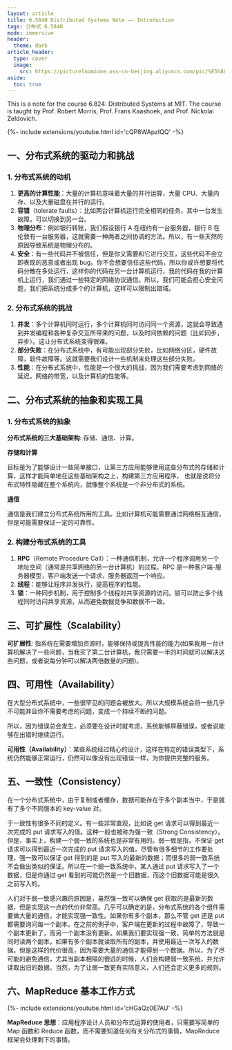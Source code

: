 ```yaml
---
layout: article
title: 6.5840 Distributed Systems Note —— Introduction
tags: 分布式 6.5840
mode: immersive
header:
  theme: dark
article_header:
  type: cover
  image:
    src: https://pictureloomione.oss-cn-beijing.aliyuncs.com/pic/%E5%88%86%E5%B8%83%E5%BC%8F%E7%B3%BB%E7%BB%9F/113897929_p0_master1200.jpg
aside:
  toc: true
---
```


This is a note for the course 6.824: Distributed Systems at MIT. The course is taught by Prof. Robert Morris, Prof. Frans Kaashoek, and Prof. Nickolai Zeldovich.

<!--more-->

<div>{%- include extensions/youtube.html id='cQP8WApzIQQ' -%}</div>

## 一、分布式系统的驱动力和挑战

### 1. 分布式系统的动机

1. **更高的计算性能**：大量的计算机意味着大量的并行运算，大量 CPU、大量内存、以及大量磁盘在并行的运行。
2. **容错**（tolerate faults）：比如两台计算机运行完全相同的任务，其中一台发生故障，可以切换到另一台。
3. **物理分布**：例如银行转账，我们假设银行 A 在纽约有一台服务器，银行 B 在伦敦有一台服务器，这就需要一种两者之间协调的方法。所以，有一些天然的原因导致系统是物理分布的。
4. **安全**：有一些代码并不被信任，但是你又需要和它进行交互，这些代码不会立即表现的恶意或者出现 bug。你不会想要信任这些代码，所以你或许想要将代码分散在多处运行，这样你的代码在另一台计算机运行，我的代码在我的计算机上运行，我们通过一些特定的网络协议通信。所以，我们可能会担心安全问题，我们把系统分成多个的计算机，这样可以限制出错域。

### 2. 分布式系统的挑战

1. **并发**：多个计算机同时运行，多个计算机同时访问同一个资源，这就会导致遇到并发编程和各种复杂交互所带来的问题，以及时间依赖的问题（比如同步，异步）。这让分布式系统变得很难。
2. **部分失败**：在分布式系统中，有可能出现部分失败，比如网络分区，硬件故障，软件故障等。这就需要我们设计一些机制来处理这些部分失败。
3. **性能**：在分布式系统中，性能是一个很大的挑战，因为我们需要考虑到网络的延迟，网络的带宽，以及计算机的性能等。

## 二、分布式系统的抽象和实现工具

### 1. 分布式系统的抽象

**分布式系统的三大基础架构**: 存储、通信、计算。

**存储和计算**

目标是为了能够设计一些简单接口，让第三方应用能够使用这些分布式的存储和计算，这样才能简单地在这些基础架构之上，构建第三方应用程序， 也就是说将分布式特性隐藏在整个系统内，就像整个系统是一个非分布式的系统。

**通信**

通信是我们建立分布式系统所用的工具。比如计算机可能需要通过网络相互通信，但是可能需要保证一定的可靠性。

### 2. 构建分布式系统的工具

1. **RPC**（Remote Procedure Call）：一种通信机制，允许一个程序调用另一个地址空间（通常是共享网络的另一台计算机）的过程。RPC 是一种客户端-服务器模型，客户端发送一个请求，服务器返回一个响应。
2. **线程**：能够让程序并发执行，提高程序的性能。
3. **锁**：一种同步机制，用于控制多个线程对共享资源的访问。锁可以防止多个线程同时访问共享资源，从而避免数据竞争和数据不一致。

## 三、可扩展性（Scalability）

**可扩展性**: 指系统在需要增加资源时，能够保持或提高性能的能力(如果我用一台计算机解决了一些问题，当我买了第二台计算机，我只需要一半的时间就可以解决这些问题，或者说每分钟可以解决两倍数量的问题)。

## 四、可用性（Availability）

在大型分布式系统中，一些很罕见的问题会被放大。所以大规模系统会将一些几乎不可能并且你不需要考虑的问题，变成一个持续不断的问题。

所以，因为错误总会发生，必须要在设计时就考虑，系统能够屏蔽错误，或者说能够在出错时继续运行。

**可用性（Availability）**：某些系统经过精心的设计，这样在特定的错误类型下，系统仍然能够正常运行，仍然可以像没有出现错误一样，为你提供完整的服务。

## 五、一致性（Consistency）

在一个分布式系统中，由于复制或者缓存，数据可能存在于多个副本当中，于是就有了多个不同版本的 key-value 对。

于一致性有很多不同的定义。有一些非常直观，比如说 get 请求可以得到最近一次完成的 put 请求写入的值。这种一般也被称为强一致（Strong Consistency）。但是，事实上，构建一个弱一致的系统也是非常有用的。弱一致是指，不保证 get 请求可以得到最近一次完成的 put 请求写入的值。尽管有很多细节的工作要处理，强一致可以保证 get 得到的是 put 写入的最新的数据；而很多的弱一致系统不会做出类似的保证。所以在一个弱一致系统中，某人通过 put 请求写入了一个数据，但是你通过 get 看到的可能仍然是一个旧数据，而这个旧数据可能是很久之前写入的。

人们对于弱一致感兴趣的原因是，虽然强一致可以确保 get 获取的是最新的数据，但是实现这一点的代价非常高。几乎可以确定的是，分布式系统的各个组件需要做大量的通信，才能实现强一致性。如果你有多个副本，那么不管 get 还是 put 都需要询问每一个副本。在之前的例子中，客户端在更新的过程中故障了，导致一个副本更新了，而另一个副本没有更新。如果我们要实现强一致，简单的方法就是同时读两个副本，如果有多个副本就读取所有的副本，并使用最近一次写入的数据。但是这样的代价很高，因为需要大量的通信才能得到一个数据。所以，为了尽可能的避免通信，尤其当副本相隔的很远的时候，人们会构建弱一致系统，并允许读取出旧的数据。当然，为了让弱一致更有实际意义，人们还会定义更多的规则。

## 六、MapReduce 基本工作方式

<div>{%- include extensions/youtube.html id='cHGaQz0E7AU' -%}</div>

**MapReduce 思想**：应用程序设计人员和分布式运算的使用者，只需要写简单的 Map 函数和 Reduce 函数，而不需要知道任何有关分布式的事情，MapReduce 框架会处理剩下的事情。

